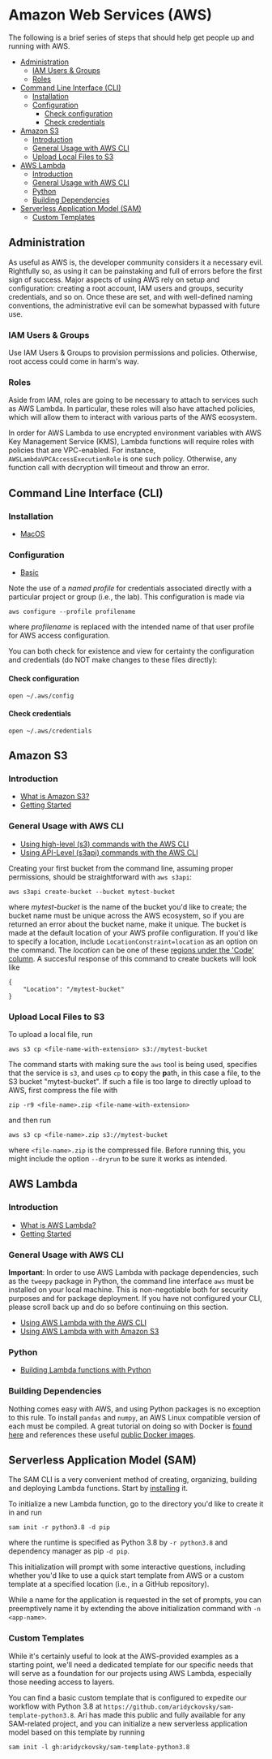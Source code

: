 # Amazon Web Services (AWS)

The following is a brief series of steps that should help get people up and
running with AWS.

<!-- toc -->

- [Administration](#administration)
  * [IAM Users & Groups](#iam-users--groups)
  * [Roles](#roles)
- [Command Line Interface (CLI)](#command-line-interface-cli)
  * [Installation](#installation)
  * [Configuration](#configuration)
    + [Check configuration](#check-configuration)
    + [Check credentials](#check-credentials)
- [Amazon S3](#amazon-s3)
  * [Introduction](#introduction)
  * [General Usage with AWS CLI](#general-usage-with-aws-cli)
  * [Upload Local Files to S3](#upload-local-files-to-s3)
- [AWS Lambda](#aws-lambda)
  * [Introduction](#introduction-1)
  * [General Usage with AWS CLI](#general-usage-with-aws-cli-1)
  * [Python](#python)
  * [Building Dependencies](#building-dependencies)
- [Serverless Application Model (SAM)](#serverless-application-model-sam)
  * [Custom Templates](#custom-templates)

<!-- tocstop -->

## Administration

As useful as AWS is, the developer community considers it a necessary evil.
Rightfully so, as using it can be painstaking and full of errors before the 
first sign of success. Major aspects of using AWS rely on setup and
configuration: creating a root account, IAM users and groups, security
credentials, and so on. Once these are set, and with well-defined naming
conventions, the administrative evil can be somewhat bypassed with future use.

### IAM Users & Groups

Use IAM Users & Groups to provision permissions and policies. Otherwise, root
access could come in harm's way.

### Roles

Aside from IAM, roles are going to be necessary to attach to services such as
AWS Lambda. In particular, these roles will also have attached policies, which
will allow them to interact with various parts of the AWS ecosystem.

In order for AWS Lambda to use encrypted environment variables with AWS Key
Management Service (KMS), Lambda functions will require roles with policies
that are VPC-enabled. For instance, `AWSLambdaVPCAccessExecutionRole` is one
such policy. Otherwise, any function call with decryption will timeout and
throw an error.

## Command Line Interface (CLI)

### Installation

- [MacOS](https://docs.aws.amazon.com/cli/latest/userguide/install-cliv2-mac.html)

### Configuration

- [Basic](https://docs.aws.amazon.com/cli/latest/userguide/cli-configure-quickstart.html)

Note the use of a _named profile_ for credentials associated directly with
a particular project or group (i.e., the lab). This configuration is made via

```
aws configure --profile profilename
```

where _profilename_ is replaced with the intended name of that user profile for
AWS access configuration.

You can both check for existence and view for certainty the configuration and
credentials (do NOT make changes to these files directly):

#### Check configuration

```
open ~/.aws/config
```

#### Check credentials

```
open ~/.aws/credentials
```

## Amazon S3

### Introduction

- [What is Amazon S3?](https://docs.aws.amazon.com/AmazonS3/latest/dev/Welcome.html)
- [Getting Started](https://docs.aws.amazon.com/AmazonS3/latest/gsg/GetStartedWithS3.html)

### General Usage with AWS CLI

- [Using high-level (s3) commands with the AWS CLI](https://docs.aws.amazon.com/cli/latest/userguide/cli-services-s3-commands.html)
- [Using API-Level (s3api) commands with the AWS CLI](https://docs.aws.amazon.com/cli/latest/userguide/cli-services-s3-apicommands.html)

Creating your first bucket from the command line, assuming proper permissions,
should be straightforward with `aws s3api`:

```
aws s3api create-bucket --bucket mytest-bucket
```

where _mytest-bucket_ is the name of the bucket you'd like to create; the
bucket name must be unique across the AWS ecosystem, so if you are returned
an error about the bucket name, make it unique. The bucket is
made at the default location of your AWS profile configuration. If you'd like
to specify a location, include `LocationConstraint=location` as an option on
the command. The _location_ can be one of these 
[regions under the 'Code' column](https://docs.aws.amazon.com/general/latest/gr/rande.html#regional-endpoints). A succesful response of this command to create buckets will look like

```
{
    "Location": "/mytest-bucket"
}
```

### Upload Local Files to S3

To upload a local file, run 

```
aws s3 cp <file-name-with-extension> s3://mytest-bucket
```

The command starts with making sure the `aws` tool is being used, specifies
that the service is `s3`, and uses `cp` to **c**opy the **p**ath, in this case a file,
to the S3 bucket "mytest-bucket". If such a file is too large to directly upload
to AWS, first compress the file with

```
zip -r9 <file-name>.zip <file-name-with-extension>
```

and then run

```
aws s3 cp <file-name>.zip s3://mytest-bucket
```

where `<file-name>.zip` is the compressed file. Before running this, 
you might include the option `--dryrun` to be sure it works as intended.

## AWS Lambda

### Introduction

- [What is AWS Lambda?](https://docs.aws.amazon.com/lambda/latest/dg/welcome.html)
- [Getting Started](https://docs.aws.amazon.com/lambda/latest/dg/getting-started.html)

### General Usage with AWS CLI

**Important**: In order to use AWS Lambda with package dependencies, such as
the `tweepy` package in Python, the command line interface `aws` must be installed on your
local machine. This is non-negotiable both for security purposes and for
package deployment. If you have not configured your CLI, please scroll back up
and do so before continuing on this section.

- [Using AWS Lambda with the AWS CLI](https://docs.aws.amazon.com/lambda/latest/dg/gettingstarted-awscli.html)
- [Using AWS Lambda with with Amazon S3](https://docs.aws.amazon.com/lambda/latest/dg/with-s3-example.html)

### Python

- [Building Lambda functions with Python](https://docs.aws.amazon.com/lambda/latest/dg/lambda-python.html)

### Building Dependencies

Nothing comes easy with AWS, and using Python packages is no exception to this
rule. To install `pandas` and `numpy`, an AWS Linux compatible version of each
must be compiled. A great tutorial on doing so with Docker is [found here](https://blog.alloy.co/deploying-aws-lambda-layers-with-pandas-for-data-science-38fe37a44a81)
and references these useful [public Docker images](https://github.com/lambci/docker-lambda).

## Serverless Application Model (SAM)

The SAM CLI is a very convenient method of creating, organizing, building and
deploying Lambda functions. Start by [installing](https://docs.aws.amazon.com/serverless-application-model/latest/developerguide/serverless-sam-cli-install.html) it.

To initialize a new Lambda function, go to the directory you'd like to create
it in and run

```
sam init -r python3.8 -d pip
```

where the runtime is specified as Python 3.8 by `-r python3.8` and dependency manager as pip `-d pip`.

This initialization will prompt with some interactive questions, including
whether you'd like to use a quick start template from AWS or a custom template
at a specified location (i.e., in a GitHub repository).

While a name for the application is requested in the set of prompts, you can
preemptively name it by extending the above initialization command with `-n
<app-name>`.

### Custom Templates

While it's certainly useful to look at the AWS-provided examples as a starting
point, we'll need a dedicated template for our specific needs that will serve
as a foundation for our projects using AWS Lambda, especially those needing
access to layers.

You can find a basic custom template that is configured to expedite our
workflow with Python 3.8 at `https://github.com/aridyckovsky/sam-template-python3.8`.
Ari has made this public and fully available for any SAM-related project, and
you can initialize a new serverless application model based on this template by running

```
sam init -l gh:aridyckovsky/sam-template-python3.8
```


